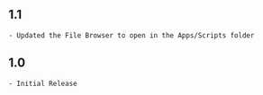 ## 1.1
    - Updated the File Browser to open in the Apps/Scripts folder

## 1.0
    - Initial Release
